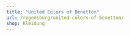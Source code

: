 ```yaml
---
title: "United Colors of Benetton"
url: /regensburg/united-colors-of-benetton/
shop: Kleidung
---
```

